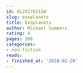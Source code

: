 ```yaml
---
id: OL20170111W
slug: exoplanets
title: Exoplanets
author: Michael Summers
rating: 4
pages: 206
categories:
- non-fiction
reads:
- finished_at: '2018-02-20'
---
```


